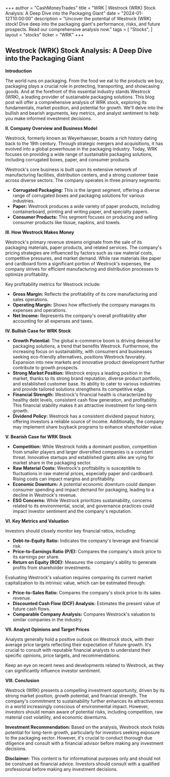 +++
author = "CashMoneyTrades"
title = "WRK |  Westrock (WRK) Stock Analysis: A Deep Dive into the Packaging Giant"
date = "2024-01-12T10:00:00"
description = "Uncover the potential of Westrock (WRK) stock! Dive deep into the packaging giant's performance, risks, and future prospects. Read our comprehensive analysis now."
tags = [
"Stocks",
]
layout = "stocks"
ticker = "WRK"
+++
        


## Westrock (WRK) Stock Analysis: A Deep Dive into the Packaging Giant

**Introduction**

The world runs on packaging. From the food we eat to the products we buy, packaging plays a crucial role in protecting, transporting, and showcasing goods.  And at the forefront of this essential industry stands Westrock (WRK), a leading provider of sustainable packaging solutions. This blog post will offer a comprehensive analysis of WRK stock, exploring its fundamentals, market position, and potential for growth. We'll delve into the bullish and bearish arguments, key metrics, and analyst sentiment to help you make informed investment decisions.

**II. Company Overview and Business Model**

Westrock, formerly known as Weyerhaeuser, boasts a rich history dating back to the 19th century. Through strategic mergers and acquisitions, it has evolved into a global powerhouse in the packaging industry. Today, WRK focuses on providing a wide range of sustainable packaging solutions, including corrugated boxes, paper, and consumer products. 

Westrock's core business is built upon its extensive network of manufacturing facilities, distribution centers, and a strong customer base across diverse sectors. The company operates in three primary segments:

* **Corrugated Packaging:** This is the largest segment, offering a diverse range of corrugated boxes and packaging solutions for various industries.
* **Paper:** Westrock produces a wide variety of paper products, including containerboard, printing and writing paper, and specialty papers.
* **Consumer Products:** This segment focuses on producing and selling consumer products like tissue, napkins, and towels.

**III. How Westrock Makes Money**

Westrock's primary revenue streams originate from the sale of its packaging materials, paper products, and related services. The company's pricing strategies are influenced by factors such as raw material costs, competitive pressures, and market demand. While raw materials like paper and cardboard form a significant portion of Westrock's expenses, the company strives for efficient manufacturing and distribution processes to optimize profitability. 

Key profitability metrics for Westrock include:

* **Gross Margin:** Reflects the profitability of its core manufacturing and sales operations.
* **Operating Margin:** Shows how effectively the company manages its expenses and operations.
* **Net Income:** Represents the company's overall profitability after accounting for all expenses and taxes.

**IV. Bullish Case for WRK Stock**

* **Growth Potential:** The global e-commerce boom is driving demand for packaging solutions, a trend that benefits Westrock.  Furthermore, the increasing focus on sustainability, with consumers and businesses seeking eco-friendly alternatives, positions Westrock favorably.  Expansion into new markets and innovative product development further contribute to growth prospects.
* **Strong Market Position:** Westrock enjoys a leading position in the market, thanks to its strong brand reputation, diverse product portfolio, and established customer base. Its ability to cater to various industries and provide tailored solutions strengthens its competitive edge. 
* **Financial Strength:** Westrock's financial health is characterized by healthy debt levels, consistent cash flow generation, and profitability. This financial stability makes it an attractive investment for long-term growth.
* **Dividend Policy:** Westrock has a consistent dividend payout history, offering investors a reliable source of income. Additionally, the company may implement share buyback programs to enhance shareholder value.

**V. Bearish Case for WRK Stock**

* **Competition:** While Westrock holds a dominant position, competition from smaller players and larger diversified companies is a constant threat. Innovative startups and established giants alike are vying for market share in the packaging sector.
* **Raw Material Costs:**  Westrock's profitability is susceptible to fluctuations in raw material prices, especially paper and cardboard. Rising costs can impact margins and profitability.
* **Economic Downturn:**  A potential economic downturn could dampen consumer spending and impact demand for packaging, leading to a decline in Westrock's revenue.
* **ESG Concerns:**  While Westrock prioritizes sustainability, concerns related to its environmental, social, and governance practices could impact investor sentiment and the company's reputation.

**VI. Key Metrics and Valuation**

Investors should closely monitor key financial ratios, including:

* **Debt-to-Equity Ratio:** Indicates the company's leverage and financial risk.
* **Price-to-Earnings Ratio (P/E):**  Compares the company's stock price to its earnings per share.
* **Return on Equity (ROE):**  Measures the company's ability to generate profits from shareholder investments.

Evaluating Westrock's valuation requires comparing its current market capitalization to its intrinsic value, which can be estimated through:

* **Price-to-Sales Ratio:**  Compares the company's stock price to its sales revenue.
* **Discounted Cash Flow (DCF) Analysis:**  Estimates the present value of future cash flows.
* **Comparable Company Analysis:**  Compares Westrock's valuation to similar companies in the industry.

**VII. Analyst Opinions and Target Prices**

Analysts generally hold a positive outlook on Westrock stock, with their average price targets reflecting their expectation of future growth. It's crucial to consult with reputable financial analysts to understand their specific opinions, price targets, and recommendations. 

Keep an eye on recent news and developments related to Westrock, as they can significantly influence investor sentiment.

**VIII. Conclusion**

Westrock (WRK) presents a compelling investment opportunity, driven by its strong market position, growth potential, and financial strength. The company's commitment to sustainability further enhances its attractiveness in a world increasingly conscious of environmental impact. However, investors should remain aware of potential risks, including competition, raw material cost volatility, and economic downturns.

**Investment Recommendation:** Based on the analysis, Westrock stock holds potential for long-term growth, particularly for investors seeking exposure to the packaging sector. However, it's crucial to conduct thorough due diligence and consult with a financial advisor before making any investment decisions.

**Disclaimer:** This content is for informational purposes only and should not be construed as financial advice. Investors should consult with a qualified professional before making any investment decisions.

